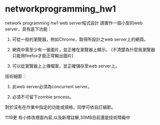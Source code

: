 # networkprogramming_hw1
network programming hw1
web server程式設計
請實作一個小型的web server，具有底下功能：

1. 可從一般的瀏覽器，例如Chrome，取得所設計之web server上的網頁。

2. 網頁中需至少有一張圖片，並正確在瀏覽器上顯示。
(不清楚為什麼我瀏覽器只能用firefox才能正常輸出圖片)

3. 可以從瀏覽器上上傳檔案，並正確儲存至web server上。

技術細節：

1. 此web server必須為concurrent server。

2. 必須不可留下zombie process。

對於沒有在作業中指定的功能或規格，同學可依自訂細節。

1119更 有小修改裡面內容,以及新增註解,30MB目前還是技術障礙中
